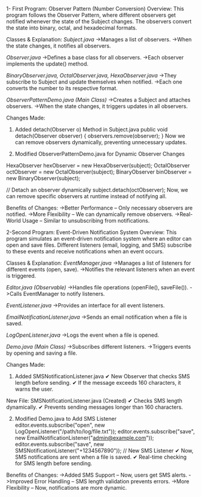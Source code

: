 1- First Program: Observer Pattern (Number Conversion)
Overview:
This program follows the Observer Pattern, where different observers get notified whenever the state of the Subject changes.
The observers convert the state into binary, octal, and hexadecimal formats.

Classes & Explanation:
*Subject.java*
->Manages a list of observers.
->When the state changes, it notifies all observers.

*Observer.java*
->Defines a base class for all observers.
->Each observer implements the update() method.

*BinaryObserver.java, OctalObserver.java, HexaObserver.java* 
->They subscribe to Subject and update themselves when notified.
->Each one converts the number to its respective format.

*ObserverPatternDemo.java (Main Class)*
->Creates a Subject and attaches observers.
->When the state changes, it triggers updates in all observers.

Changes Made:
1. Added detach(Observer o) Method in Subject.java
public void detach(Observer observer) {
    observers.remove(observer);
}
 Now we can remove observers dynamically, preventing unnecessary updates.

2. Modified ObserverPatternDemo.java for Dynamic Observer Changes

HexaObserver hexObserver = new HexaObserver(subject);
OctalObserver octObserver = new OctalObserver(subject);
BinaryObserver binObserver = new BinaryObserver(subject);

// Detach an observer dynamically
subject.detach(octObserver);
 Now, we can remove specific observers at runtime instead of notifying all.

Benefits of Changes:
->Better Performance – Only necessary observers are notified.
->More Flexibility – We can dynamically remove observers.
->Real-World Usage – Similar to unsubscribing from notifications.



2-Second Program: Event-Driven Notification System
Overview:
This program simulates an event-driven notification system where an editor can open and save files. 
Different listeners (email, logging, and SMS) subscribe to these events and receive notifications when an event occurs.

Classes & Explanation:
*EventManager.java*
->Manages a list of listeners for different events (open, save).
->Notifies the relevant listeners when an event is triggered.

*Editor.java (Observable)*
->Handles file operations (openFile(), saveFile()).
->Calls EventManager to notify listeners.

*EventListener.java*
->Provides an interface for all event listeners.

*EmailNotificationListener.java*
->Sends an email notification when a file is saved.

*LogOpenListener.java*
->Logs the event when a file is opened.

*Demo.java (Main Class)*
->Subscribes different listeners.
->Triggers events by opening and saving a file.

Changes Made:
1. Added SMSNotificationListener.java
✔ New Observer that checks SMS length before sending.
✔ If the message exceeds 160 characters, it warns the user.

New File: SMSNotificationListener.java  (Created)
✔ Checks SMS length dynamically.
✔ Prevents sending messages longer than 160 characters.

2. Modified Demo.java to Add SMS Listener
editor.events.subscribe("open", new LogOpenListener("/path/to/log/file.txt"));
editor.events.subscribe("save", new EmailNotificationListener("admin@example.com"));
editor.events.subscribe("save", new SMSNotificationListener("+1234567890")); // New SMS Listener
✔ Now, SMS notifications are sent when a file is saved.
✔ Real-time checking for SMS length before sending.

 Benefits of Changes:
->Added SMS Support – Now, users get SMS alerts.
->Improved Error Handling – SMS length validation prevents errors.
->More Flexibility – Now, notifications are more dynamic.
